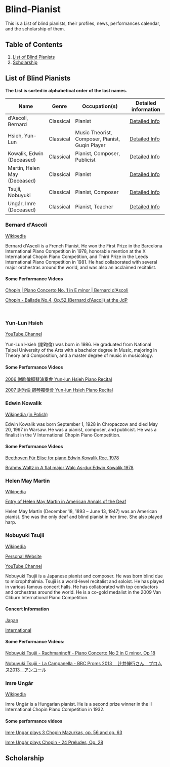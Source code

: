 # Blind-Pianist

This is a List of blind pianists, their profiles, news, performances calendar, and the scholarship of them.




## Table of Contents
1. [List of Blind Pianists](#List-of-Blind-Pianists)
2. [Scholarship](#Scholarship)




## List of Blind Pianists

**The List is sorted in alphabetical order of the last names.**

|Name|  Genre  | Occupation(s) | Detailed information | 
|  ----  |  ----  | ----  | ----  |
|  d'Ascoli, Bernard  |  Classical  | Pianist | [Detailed Info](#Bernard-d'Ascoli) |
|  Hsieh, Yun-Lun  |  Classical  | Music Theorist, Composer, Pianist, Guqin Player| [Detailed Info](#Yun-Lun-Hsieh) |
|  Kowalik, Edwin  (Deceased) |  Classical  | Pianist, Composer, Publicist| [Detailed Info](#Edwin-Kowalik) |
| Martin, Helen May (Deceased) | Classical | Pianist |[Detailed Info](#Helen-May-Martin)|
|  Tsujii, Nobuyuki  |  Classical  | Pianist, Composer | [Detailed Info](#Nobuyuki-Tsujii) |
|  Ungár, Imre  (Deceased) |  Classical  | Pianist, Teacher | [Detailed Info](#Imre-Ungár) |



### Bernard d'Ascoli
[Wikipedia](https://en.wikipedia.org/wiki/Bernard_d'Ascoli)

Bernard d'Ascoli is a French Pianist. He won the First Prize in the Barcelona International Piano Competition in 1978, honorable mention at the X International Chopin Piano Competition, and Third Prize in the Leeds International Piano Competition in 1981. He had collaborated with several major orchestras around the world, and was also an acclaimed recitalist.

#### Some Performance Videos
[Chopin | Piano Concerto No. 1 in E minor | Bernard d'Ascoli](https://www.youtube.com/watch?v=v1HK4noxTJY)

[Chopin - Ballade No.4, Op.52 (Bernard d'Ascoli) at the JdP](https://www.youtube.com/watch?v=x6mCxG-SwFo)

&nbsp;  

### Yun-Lun Hsieh

[YouTube Channel](https://youtube.com/@6891elue)

Yun-Lun Hsieh (謝昀倫) was born in 1986. He graduated from National Taipei University of the Arts with a bachelor degree in Music, majoring in Theory and Composition, and a master degree of music in musicology. 

#### Some Performance Videos

[2006 謝昀倫鋼琴演奏會 Yun-lun Hsieh Piano Recital](https://www.youtube.com/watch?v=dAX0QuiXE7A)

[2007 謝昀倫 鋼琴獨奏會 Yun-lun Hsieh Piano Recital](https://www.youtube.com/watch?v=HEY81vQrLqY)



### Edwin Kowalik
[Wikipedia (in Polish)](https://pl.wikipedia.org/wiki/Edwin_Kowalik)

Edwin Kowalik was born September 1, 1928 in Chropaczow and died May 20, 1997 in Warsaw. He was a pianist, composer, and publicist. He was a finalist in the V International Chopin Piano Competition.

#### Some Performance Videos

[Beethoven Für Elise for piano Edwin Kowalik Rec. 1978](https://www.youtube.com/watch?v=Tz0mF24zbdA)

[Brahms Waltz in A flat major Walc As-dur Edwin Kowalik 1978](https://www.youtube.com/watch?v=aqtQHzE_FKE)



### Helen May Martin
[Wikipedia](https://en.wikipedia.org/wiki/Helen_May_Martin)

[Entry of Helen May Martin in American Annals of the Deaf](https://www.jstor.org/stable/44391940)

Helen May Martin (December 18, 1893 – June 13, 1947) was an American pianist. She was the only deaf and blind pianist in her time. She also played harp.



### Nobuyuki Tsujii
[Wikipedia](https://en.wikipedia.org/wiki/Nobuyuki_Tsujii)

[Personal Website](https://avex.jp/tsujii/tsujii-en/profile/)

[YouTube Channel](https://youtube.com/@nobuyukitsujiiofficialchan1464)

Nobuyuki Tsujii is a Japanese pianist and composer. He was born blind due to microphthalmia. Tsujii is a world-level recitalist and soloist. He has played in various famous concert halls. He has collaborated with top conductors and orchestras around the world. He is a co-gold medalist in the 2009 Van Cliburn International Piano Competition.

#### Concert Information
[Japan](https://avex.jp/tsujii/live/)

[International](https://avex.jp/tsujii/tsujii-en/live/?tag=1342)

#### Some Performance Videos:
[Nobuyuki Tsujii - Rachmaninoff - Piano Concerto No 2 in C minor, Op 18](https://youtu.be/KgPXOW5bpZk)

[Nobuyuki Tsujii - La Campanella - BBC Proms 2013 　辻井伸行さん　プロムス2013　アンコール](https://youtu.be/wbAoeZZvntk)



### Imre Ungár
[Wikipedia](https://en.wikipedia.org/wiki/Imre_Ung%C3%A1r)

Imre Ungár is a Hungarian pianist. He is a second prize winner in the II International Chopin Piano Competition in 1932. 

#### Some performance videos 

[Imre Ungar plays 3 Chopin Mazurkas, op. 56 and op. 63](https://www.youtube.com/watch?v=HX7GJvGi2RY)

[Imre Ungár plays Chopin - 24 Preludes, Op. 28](https://www.youtube.com/watch?v=X8_Xj6te_Gg)




## Scholarship
